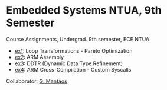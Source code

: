 # Embedded Systems NTUA, 9th Semester

Course Assignments, Undergrad. 9th semester, ECE NTUA.

- [ex1](./ex1): Loop Transformations - Pareto Optimization
- [ex2](./ex2): ARM Assembly
- [ex3](./ex3): DDTR (Dynamic Data Type Refinement)
- [ex4](./ex4): ARM Cross-Compilation - Custom Syscalls

Collaborator: [G. Mantaos](https://www.gmantaos.com)
